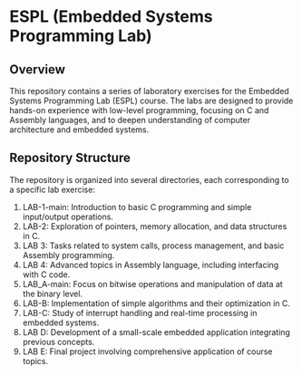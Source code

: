 
# **ESPL (Embedded Systems Programming Lab)**
## **Overview**
This repository contains a series of laboratory exercises for the Embedded Systems Programming Lab (ESPL) course. The labs are designed to provide hands-on experience with low-level programming, focusing on C and Assembly languages, and to deepen understanding of computer architecture and embedded systems.

## **Repository Structure**
The repository is organized into several directories, each corresponding to a specific lab exercise:<br>

1. LAB-1-main: Introduction to basic C programming and simple input/output operations.<br>
2. LAB-2: Exploration of pointers, memory allocation, and data structures in C.<br>
3. LAB 3: Tasks related to system calls, process management, and basic Assembly programming.<br>
4. LAB 4: Advanced topics in Assembly language, including interfacing with C code.<br>
5. LAB_A-main: Focus on bitwise operations and manipulation of data at the binary level.<br>
6. LAB-B: Implementation of simple algorithms and their optimization in C.<br>
7. LAB-C: Study of interrupt handling and real-time processing in embedded systems.<br>
8. LAB D: Development of a small-scale embedded application integrating previous concepts.<br>
9. LAB E: Final project involving comprehensive application of course topics.<br>
